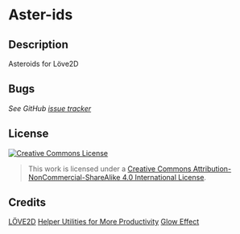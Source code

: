 # Aster-ids

## Description
Asteroids for Löve2D

## Bugs
*See GitHub [issue tracker](https://github.com/SherlockSolastice/Aster-ids/issues)*

## License
[![Creative Commons License](https://i.creativecommons.org/l/by-nc-sa/4.0/88x31.png)](http://creativecommons.org/licenses/by-nc-sa/4.0/)  
>This work is licensed under a [Creative Commons Attribution-NonCommercial-ShareAlike 4.0 International License](http://creativecommons.org/licenses/by-nc-sa/4.0/).

## Credits
[LÖVE2D](http://www.love2d.org)
[Helper Utilities for More Productivity](http://vrld.github.io/hump/)
[Glow Effect](http://nova-fusion.com/2011/07/16/glow-effect-for-lined-shapes-in-love2d)